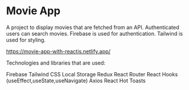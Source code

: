 # Movie App

A project to display movies that are fetched from an API. Authenticated users can search movies. Firebase is used for authentication. Tailwind is used for styling.

https://movie-app-with-reactjs.netlify.app/


Technologies and libraries that are used:

Firebase
Tailwind CSS
Local Storage
Redux
React Router
React Hooks (useEffect,useState,useNavigate)
Axios
React Hot Toasts
